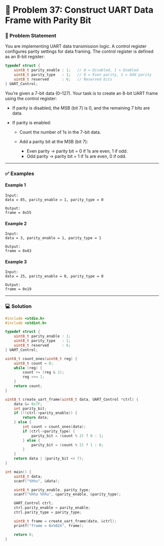 # 🧩 Problem 37: Construct UART Data Frame with Parity Bit

### 📝 Problem Statement

You are implementing UART data transmission logic. A control register configures parity settings for data framing. The control register is defined as an 8-bit register:

```c
typedef struct {
    uint8_t parity_enable : 1;   // 0 = Disabled, 1 = Enabled
    uint8_t parity_type   : 1;   // 0 = Even parity, 1 = Odd parity
    uint8_t reserved      : 6;   // Reserved bits
} UART_Control;
```

You’re given a 7-bit data (0–127). Your task is to create an 8-bit UART frame using the control register:

* If parity is disabled, the MSB (bit 7) is 0, and the remaining 7 bits are data.
* If parity is enabled:

  * Count the number of 1s in the 7-bit data.
  * Add a parity bit at the MSB (bit 7):

    * Even parity → parity bit = 0 if 1s are even, 1 if odd.
    * Odd parity → parity bit = 1 if 1s are even, 0 if odd.

---

### ✅ Examples

#### Example 1

```
Input:
data = 85, parity_enable = 1, parity_type = 0

Output:
frame = 0x55
```

#### Example 2

```
Input:
data = 3, parity_enable = 1, parity_type = 1

Output:
frame = 0x83
```

#### Example 3

```
Input:
data = 25, parity_enable = 0, parity_type = 0

Output:
frame = 0x19
```

---

### 💻 Solution

```c
#include <stdio.h>
#include <stdint.h>

typedef struct {
    uint8_t parity_enable : 1;
    uint8_t parity_type   : 1;
    uint8_t reserved      : 6;
} UART_Control;

uint8_t count_ones(uint8_t reg) {
    uint8_t count = 0;
    while (reg) {
        count += (reg & 1);
        reg >>= 1;
    }
    return count;
}

uint8_t create_uart_frame(uint8_t data, UART_Control *ctrl) {
    data &= 0x7F;
    int parity_bit;
    if (!(ctrl->parity_enable)) {
        return data;
    } else {
        int count = count_ones(data);
        if (ctrl->parity_type) {
            parity_bit = (count % 2) ? 0 : 1;
        } else {
            parity_bit = (count % 2) ? 1 : 0;
        }
    }
    return data | (parity_bit << 7);
}

int main() {
    uint8_t data;
    scanf("%hhu", &data);

    uint8_t parity_enable, parity_type;
    scanf("%hhu %hhu", &parity_enable, &parity_type);

    UART_Control ctrl;
    ctrl.parity_enable = parity_enable;
    ctrl.parity_type = parity_type;

    uint8_t frame = create_uart_frame(data, &ctrl);
    printf("frame = 0x%02X", frame);

    return 0;
}
```